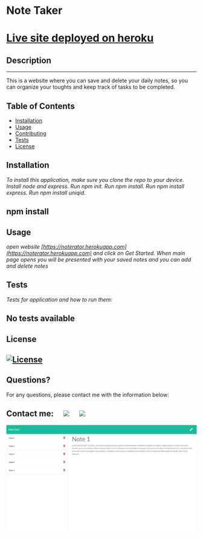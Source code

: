 # Note Taker

# [Live site deployed on heroku](https://noterator.herokuapp.com/)

## Description

---

This is a website where you can save and delete your daily notes, so you can organize your toughts and keep track of tasks to be completed.

## Table of Contents

- [Installation](#installation)
- [Usage](#usage)
- [Contributing](#contributing)
- [Tests](#tests)
- [License](#license)

## Installation

_To install this application, make sure you clone the repo to your device. Install node and express. Run npm init. Run npm install. Run npm install express. Run npm install uniqid._

## npm install

## Usage

_open website [https://noterator.herokuapp.com](https://noterator.herokuapp.com) and click on Get Started. When main page opens you will be presented with your saved notes and you can add and delete notes_

## Tests

_Tests for application and how to run them:_

## No tests available

## License

## [![License](https://img.shields.io/badge/License-MIT-yellow.svg)](https://opensource.org/licenses/MIT)

## Questions?

For any questions, please contact me with the information below:

## Contact me:  [<img src="https://image.flaticon.com/icons/png/512/726/726623.png" width="40" >](mailto:zoneam@gmail.com)  [<img src="https://image.flaticon.com/icons/png/512/270/270798.png" width="40" >](https://github.com/zoneam)

![Screen Capture](.\public\assets\capture\screen_capture.png)
